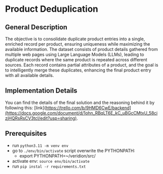 # Product Deduplication

## General Description
The objective is to consolidate duplicate product entries into a single, enriched record per product, ensuring uniqueness while maximizing the available information. The dataset consists of product details gathered from multiple web pages using Large Language Models (LLMs), leading to duplicate records where the same product is repeated across different sources. Each record contains partial attributes of a product, and the goal is to intelligently merge these duplicates, enhancing the final product entry with all available details.


## Implementation Details
You can find the details of the final solution and the reasoning behind it by following this: [link](https://trello.com/b/9HMD6CwE/backend](https://docs.google.com/document/d/1ohn_RBqLT6E_kC_uBGcCMtxU_58cizjHQRsRsCV3tcI/edit?usp=sharing).

## Prerequisites
- run `python3.11 -m venv env`
- go to `./env/bin/activate` script overwrite the PYTHONPATH:
    - export PYTHONPATH=~/veridion/src/
- activate env: `source env/bin/activate`
- run `pip instal -r requirements.txt`


